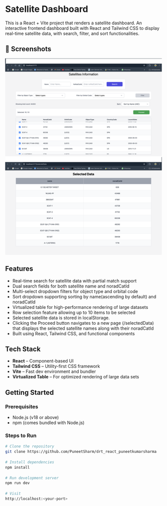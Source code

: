 # Satellite Dashboard

This is a React + Vite project that renders a satellite dashboard.
An interactive frontend dashboard built with React and Tailwind CSS to display real-time satellite data, with search, filter, and sort functionalities.

## 📸 Screenshots

<img src="./src/assets/initialPage.png" width="600" alt="Dashboard view">
<img src="./src/assets/SelectedData.png" width="600" alt="Selected Data Page view">

## Features

- Real-time search for satellite data with partial match support
- Dual search fields for both satellite name and noradCatId
- Multi-select dropdown filters for object type and orbital code
- Sort dropdown supporting sorting by name(ascending by default) and noradCatId
- Virtualized table for high-performance rendering of large datasets
- Row selection feature allowing up to 10 items to be selected
- Selected satellite data is stored in localStorage.
- Clicking the Proceed button navigates to a new page (/selectedData) that displays the selected satellite names along with their noradCatId
- Built using React, Tailwind CSS, and functional components

## Tech Stack

- **React** – Component-based UI
- **Tailwind CSS** – Utility-first CSS framework
- **Vite** – Fast dev environment and bundler
- **Virtualized Table** – For optimized rendering of large data sets

## Getting Started

### Prerequisites

- Node.js (v18 or above)
- npm (comes bundled with Node.js)

### Steps to Run

```bash
# Clone the repository
git clone https://github.com/PuneetSharm/drt_react_puneetkumarsharma

# Install dependencies
npm install

# Run development server
npm run dev

# Visit
http://localhost:<your-port>

```
